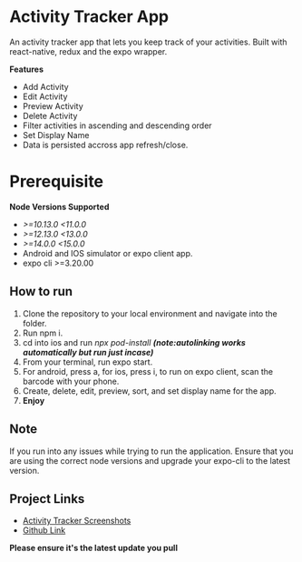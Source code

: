 # Activity Tracker App

An activity tracker app that lets you keep track of your activities. Built with react-native, redux and the expo wrapper.

**Features**

- Add Activity
- Edit Activity
- Preview Activity
- Delete Activity
- Filter activities in ascending and descending order
- Set Display Name
- Data is persisted accross app refresh/close.

# Prerequisite

**Node Versions Supported**

- _>=10.13.0 <11.0.0_
- _>=12.13.0 <13.0.0_
- _>=14.0.0 <15.0.0_
- Android and IOS simulator or expo client app.
- expo cli >=3.20.00

## How to run

1.  Clone the repository to your local environment and navigate into the folder.
2.  Run npm i.
3.  cd into ios and run _npx pod-install_ **_(note:autolinking works automatically but run just incase)_**
4.  From your terminal, run expo start.
5.  For android, press a, for ios, press i, to run on expo client, scan the barcode with your phone.
6.  Create, delete, edit, preview, sort, and set display name for the app.
7.  **Enjoy**

## Note

If you run into any issues while trying to run the application. Ensure that you are using the correct node versions and upgrade your expo-cli to the latest version.

## Project Links

- [Activity Tracker Screenshots](https://drive.google.com/drive/folders/1U7lTNSJ1vHr3G0x7vW7j15xb5yWMaCJB?usp=sharing)
- [Github Link](https://github.com/themmyloluwaa/activity-tracker)

**Please ensure it's the latest update you pull**
